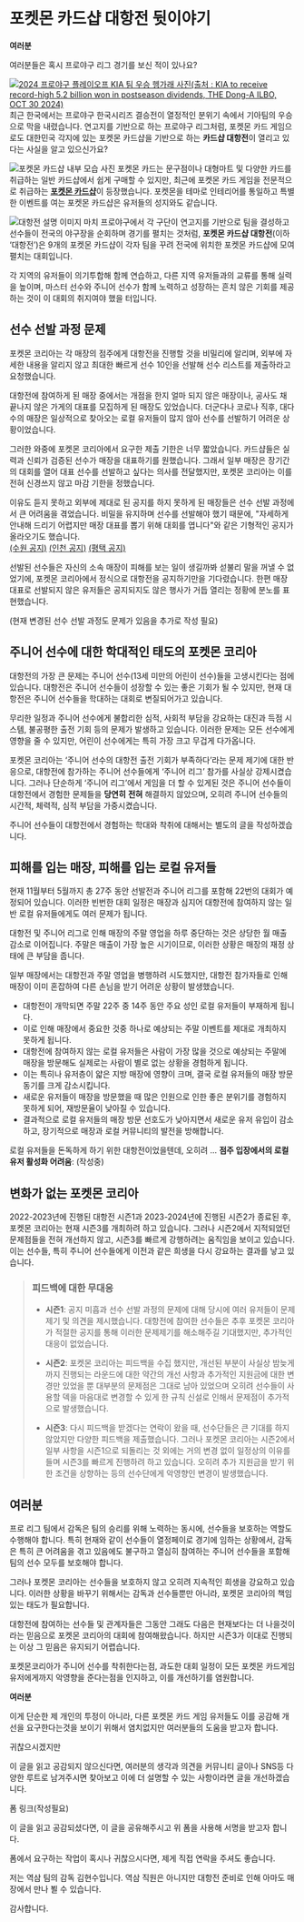 # 포켓몬 카드샵 대항전 뒷이야기

**여러분**

여러분들은 혹시 프로야구 리그 경기를 보신 적이 있나요?

[![2024 프로야구 플레이오프 KIA 팀 우승 헹가래 사진(출처 : KIA to receive record-high 5.2 billion won in postseason dividends, THE Dong-A ILBO, OCT 30 2024)](https://dimg.donga.com/i/620/0/90/ugc/CDB/ENGLISH/Article/67/21/67/86/672167860534d273823e.jpg)](https://www.donga.com/en/article/all/20241030/5255623/1)
최근 한국에서는 프로야구 한국시리즈 결승전이 열정적인 분위기 속에서 기아팀의 우승으로 막을 내렸습니다. 연고지를 기반으로 하는 프로야구 리그처럼, 포켓몬 카드 게임으로도 대한민국 각지에 있는 포켓몬 카드샵을 기반으로 하는 **카드샵 대항전**이 열리고 있다는 사실을 알고 있으신가요?

![포켓몬 카드샵 내부 모습 사진](https://lh3.googleusercontent.com/p/AF1QipNJ8U9l-F2PempqiAsIyxSm6ty4BF1AyDQ0M4FO=s680-w680-h510)
포켓몬 카드는 문구점이나 대형마트 및 다양한 카드를 취급하는 일반 카드샵에서 쉽게 구매할 수 있지만, 최근에 포켓몬 카드 게임을 전문적으로 취급하는 <u>**포켓몬 카드샵**</u>이 등장했습니다. 포켓몬을 테마로 인테리어를 통일하고 특별한 이벤트를 여는 포켓몬 카드샵은 유저들의 성지와도 같습니다.

![대항전 설명 이미지](https://data1.pokemonkorea.co.kr/newdata/2022/12/2022-12-30_18-28-15-86020-1672392495.png)
마치 프로야구에서 각 구단이 연고지를 기반으로 팀을 결성하고 선수들이 전국의 야구장을 순회하며 경기를 펼치는 것처럼, **포켓몬 카드샵 대항전**(이하 ‘대항전’)은 9개의 포켓몬 카드샵이 각자 팀을 꾸려 전국에 위치한 포켓몬 카드샵에 모여 펼치는 대회입니다.

각 지역의 유저들이 의기투합해 함께 연습하고, 다른 지역 유저들과의 교류를 통해 실력을 높이며, 마스터 선수와 주니어 선수가 함께 노력하고 성장하는 흔치 않은 기회를 제공하는 것이 이 대회의 취지여야 했을 터입니다.

## 선수 선발 과정 문제

포켓몬 코리아는 각 매장의 점주에게 대항전을 진행할 것을 비밀리에 알리며, 외부에 자세한 내용을 알리지 않고 최대한 빠르게 선수 10인을 선발해 선수 리스트를 제출하라고 요청했습니다.

대항전에 참여하게 된 매장 중에서는 개점을 한지 얼마 되지 않은 매장이나, 공사도 채 끝나지 않은 가게의 대표를 모집하게 된 매장도 있었습니다. 더군다나 코로나 직후, 대다수의 매장은 일상적으로 찾아오는 로컬 유저들이 많지 않아 선수를 선발하기 어려운 상황이었습니다.

그러한 와중에 포켓몬 코리아에서 요구한 제출 기한은 너무 짧았습니다. 카드샵들은 실력과 신뢰가 검증된 선수가 매장을 대표하기를 원했습니다. 그래서 일부 매장은 장기간의 대회를 열어 대표 선수를 선발하고 싶다는 의사를 전달했지만, 포켓몬 코리아는 이를 전혀 신경쓰지 않고 마감 기한을 정했습니다.

이유도 듣지 못하고 외부에 제대로 된 공지를 하지 못하게 된 매장들은 선수 선발 과정에서 큰 어려움을 겪었습니다. 비밀을 유지하며 선수를 선발해야 했기 때문에, "자세하게 안내해 드리기 어렵지만 매장 대표를 뽑기 위해 대회를 엽니다"와 같은 기형적인 공지가 올라오기도 했습니다.  
[(수원 공지)](https://cafe.naver.com/pokemontcg/307096) [(인천 공지)](https://cafe.naver.com/pokemontcg/307127) [(평택 공지)](https://cafe.naver.com/pokemontcg/307268)

선발된 선수들은 자신의 소속 매장이 피해를 보는 일이 생길까봐 섣불리 말을 꺼낼 수 없었기에, 포켓몬 코리아에서 정식으로 대항전을 공지하기만을 기다렸습니다.
한편 매장 대표로 선발되지 않은 유저들은 공지되지도 않은 행사가 거듭 열리는 정황에 분노를 표현했습니다.

(현재 변경된 선수 선발 과정도 문제가 있음을 추가로 작성 필요)

## 주니어 선수에 대한 학대적인 태도의 포켓몬 코리아

대항전의 가장 큰 문제는 주니어 선수(13세 미만의 어린이 선수)들을 고생시킨다는 점에 있습니다. 대항전은 주니어 선수들이 성장할 수 있는 좋은 기회가 될 수 있지만, 현재 대항전은 주니어 선수들을 학대하는 대회로 변질되어가고 있습니다.

무리한 일정과 주니어 선수에게 불합리한 심적, 사회적 부담을 강요하는 대진과 득점 시스템, 불공평한 출전 기회 등의 문제가 발생하고 있습니다. 이러한 문제는 모든 선수에게 영향을 줄 수 있지만, 어린이 선수에게는 특히 가장 크고 무겁게 다가옵니다. 

포켓몬 코리아는 ‘주니어 선수의 대항전 출전 기회가 부족하다’라는 문제 제기에 대한 반응으로, 대항전에 참가하는 주니어 선수들에게 ‘주니어 리그’ 참가를 사실상 강제시켰습니다. 
그러나 단순하게 ‘주니어 리그’에서 게임을 더 할 수 있게된 것은 주니어 선수들이 대항전에서 경험한 문제들을 **당연히** **전혀** 해결하지 않았으며, 오히려 주니어 선수들의 시간적, 체력적, 심적 부담을 가중시켰습니다.

주니어 선수들이 대항전에서 경험하는 학대와 착취에 대해서는 별도의 글을 작성하겠습니다.

## 피해를 입는 매장, 피해를 입는 로컬 유저들

현재 11월부터 5월까지 총 27주 동안 선발전과 주니어 리그를 포함해 22번의 대회가 예정되어 있습니다. 이러한 빈번한 대회 일정은 매장과 심지어 대항전에 참여하지 않는 일반 로컬 유저들에게도 여러 문제가 됩니다.

대항전 및 주니어 리그로 인해 매장의 주말 영업을 하루 중단하는 것은 상당한 월 매출 감소로 이어집니다. 주말은 매출이 가장 높은 시기이므로, 이러한 상황은 매장의 재정 상태에 큰 부담을 줍니다.

일부 매장에서는 대항전과 주말 영업을 병행하려 시도했지만, 대항전 참가자들로 인해 매장이 이미 혼잡하여 다른 손님을 받기 어려운 상황이 발생했습니다.

- 대항전이 개막되면 주말 22주 중 14주 동안 주요 성인 로컬 유저들이 부재하게 됩니다.
- 이로 인해 매장에서 중요한 것중 하나로 예상되는 주말 이벤트를 제대로 개최하지 못하게 됩니다.
- 대항전에 참여하지 않는 로컬 유저들은 사람이 가장 많을 것으로 예상되는 주말에 매장을 방문해도 실제로는 사람이 별로 없는 상황을 경험하게 됩니다.
- 이는 특히나 유저층이 얇은 지방 매장에 영향이 크며, 결국 로컬 유저들의 매장 방문 동기를 크게 감소시킵니다.
- 새로운 유저들이 매장을 방문했을 때 많은 인원으로 인한 좋은 분위기를 경험하지 못하게 되어, 재방문율이 낮아질 수 있습니다.
- 결과적으로 로컬 유저들의 매장 방문 선호도가 낮아지면서 새로운 유저 유입이 감소하고, 장기적으로 매장과 로컬 커뮤니티의 발전을 방해합니다.

로컬 유저들을 돈독하게 하기 위한 대항전이었을텐데, 오히려 … **점주 입장에서의 로컬 유저 활성화 어려움**: 
(작성중)

## 변화가 없는 포켓몬 코리아

2022-2023년에 진행된 대항전 시즌1과 2023-2024년에 진행된 시즌2가 종료된 후, 포켓몬 코리아는 현재 시즌3를 개최하려 하고 있습니다. 그러나 시즌2에서 지적되었던 문제점들을 전혀 개선하지 않고, 시즌3를 빠르게 강행하려는 움직임을 보이고 있습니다. 이는 선수들, 특히 주니어 선수들에게 이전과 같은 희생을 다시 강요하는 결과를 낳고 있습니다.

> ### 피드백에 대한 무대응
>
> - **시즌1**: 공지 미흡과 선수 선발 과정의 문제에 대해 당시에 여러 유저들이 문제제기 및 의견을 제시했습니다. 대항전에 참여한 선수들은 추후 포켓몬 코리아가 적절한 공지를 통해 이러한 문제제기를 해소해주길 기대했지만, 추가적인 대응이 없었습니다.
>
> - **시즌2**: 포켓몬 코리아는 피드백을 수집 했지만, 개선된 부분이 사실상 밤늦게까지 진행되는 라운드에 대한 약간의 개선 사항과 추가적인 지원금에 대한 변경만 있었을 뿐 대부분의 문제점은 그대로 남아 있었으며 오히려 선수들이 사용할 덱을 마음대로 변경할 수 있게 한 규칙 신설로 인해서 문제점이 추가적으로 발생했습니다.
>
> - **시즌3**: 다시 피드백을 받겠다는 연락이 왔을 때, 선수단들은 큰 기대를 하지 않았지만 다양한 피드백을 제출했습니다. 그러나 포켓몬 코리아는 시즌2에서 일부 사항을 시즌1으로 되돌리는 것 외에는 거의 변경 없이 일정상의 이유를 들며 시즌3를 빠르게 진행하려 하고 있습니다. 오히려 추가 지원금을 받기 위한 조건을 상향하는 등의 선수단에게 악영향인 변경이 발생했습니다.

## 여러분
프로 리그 팀에서 감독은 팀의 승리를 위해 노력하는 동시에, 선수들을 보호하는 역할도 수행해야 합니다. 특히 현재와 같이 선수들이 열정페이로 경기에 임하는 상황에서, 감독은 특히 큰 어려움을 겪고 있음에도 불구하고 열심히 참여하는 주니어 선수들을 포함해 팀의 선수 모두를 보호해야 합니다.

그러나 포켓몬 코리아는 선수들을 보호하지 않고 오히려 지속적인 희생을 강요하고 있습니다. 이러한 상황을 바꾸기 위해서는 감독과 선수들뿐만 아니라, 포켓몬 코리아의 책임 있는 태도가 필요합니다.

대항전에 참여하는 선수들 및 관계자들은 그동안 그래도 다음은 현재보다는 더 나을것이라는 믿음으로 포켓몬 코리아의 대회에 참여해왔습니다. 하지만 시즌3가 이대로 진행되는 이상 그 믿음은 유지되기 어렵습니다.

포켓몬코리아가 주니어 선수를 착취한다는점, 과도한 대회 일정이 모든 포켓몬 카드게임 유저에게까지 악영향을 준다는점을 인지하고, 이를 개선하기를 염원합니다.

**여러분**

이게 단순한 제 개인의 투정이 아니라, 다른 포켓몬 카드 게임 유저들도 이를 공감해 개선을 요구한다는것을 보이기 위해서 염치없지만 여러분들의 도움을 받고자 합니다.

귀찮으시겠지만

이 글을 읽고 공감되지 않으신다면, 여러분의 생각과 의견을 커뮤니티 글이나 SNS등 다양한 루트로 남겨주시면 찾아보고 이에 더 설명할 수 있는 사항이라면 글을 개선하겠습니다.

폼 링크(작성필요)

이 글을 읽고 공감되셨다면, 이 글을 공유해주시고 위 폼을 사용해 서명을 받고자 합니다.

폼에서 요구하는 작업이 혹시나 귀찮으시다면, 제게 직접 연락을 주셔도 좋습니다.

저는 역삼 팀의 감독 김현수입니다. 역삼 직원은 아니지만 대항전 준비로 인해 아마도 매장에서 만나 뵐 수 있습니다.

감사합니다.